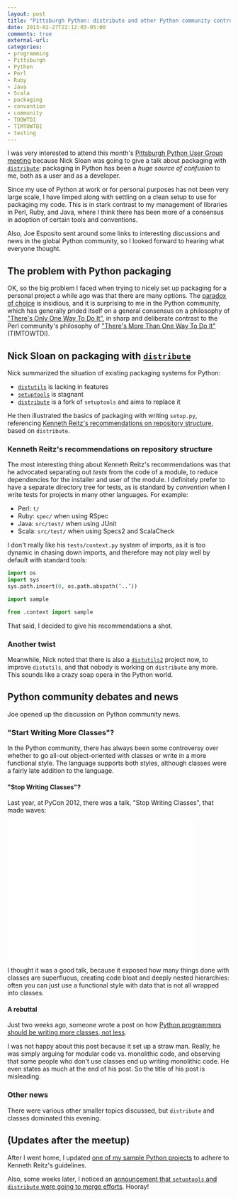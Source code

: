 ```yaml
---
layout: post
title: "Pittsburgh Python: distribute and other Python community controversies"
date: 2013-02-27T22:12:03-05:00
comments: true
external-url: 
categories: 
- programming
- Pittsburgh
- Python
- Perl
- Ruby
- Java
- Scala
- packaging
- convention
- community
- TOOWTDI
- TIMTOWTDI
- testing
---
```

I was very interested to attend this month's [Pittsburgh Python User Group](http://www.meetup.com/pghpython/) [meeting](http://www.meetup.com/pghpython/events/95504432/) because Nick Sloan was going to give a talk about packaging with [`distribute`](http://pythonhosted.org/distribute/): packaging in Python has been a *huge source of confusion* to me, both as a user and as a developer.

Since my use of Python at work or for personal purposes has not been very large scale, I have limped along with settling on a clean setup to use for packaging my code. This is in stark contrast to my management of libraries in Perl, Ruby, and Java, where I think there has been more of a consensus in adoption of certain tools and conventions.

Also, Joe Esposito sent around some links to interesting discussions and news in the global Python community, so I looked forward to hearing what everyone thought.

<!--more-->

## The problem with Python packaging

OK, so the big problem I faced when trying to nicely set up packaging for a personal project a while ago was that there are many options. The [paradox of choice](http://en.wikipedia.org/wiki/The_Paradox_of_Choice:_Why_More_Is_Less) is insidious, and it is surprising to me in the Python community, which has generally prided itself on a general consensus on a philosophy of ["There's Only One Way To Do It"](http://wiki.python.org/moin/TOOWTDI), in sharp and deliberate contrast to the Perl community's philosophy of ["There's More Than One Way To Do It"](http://en.wikipedia.org/wiki/There's_more_than_one_way_to_do_it) (TIMTOWTDI).

## Nick Sloan on packaging with [`distribute`](http://pythonhosted.org/distribute/)

Nick summarized the situation of existing packaging systems for Python:

- [`distutils`](http://docs.python.org/2/distutils/) is lacking in features
- [`setuptools`](https://pythonhosted.org/setuptools/index.html) is stagnant
- [`distribute`](http://pythonhosted.org/distribute/) is a fork of `setuptools` and aims to replace it

He then illustrated the basics of packaging with writing `setup.py`, referencing [Kenneth Reitz's recommendations on repository structure](https://medium.com/kr-projects/b8388ba7c1a), based on `distribute`.

### Kenneth Reitz's recommendations on repository structure

The most interesting thing about Kenneth Reitz's recommendations was that he advocated separating out *tests* from the code of a module, to reduce dependencies for the installer and user of the module. I definitely prefer to have a separate directory tree for tests, as is standard by *convention* when I write tests for projects in many other languages. For example:

- Perl: `t/`
- Ruby: `spec/` when using RSpec
- Java: `src/test/` when using JUnit
- Scala: `src/test/` when using Specs2 and ScalaCheck

I don't really like his `tests/context.py` system of imports, as it is too dynamic in chasing down imports, and therefore may not play well by default with standard tools:

``` python
import os
import sys
sys.path.insert(0, os.path.abspath(‘..’))

import sample
```

``` python
from .context import sample
```

That said, I decided to give his recommendations a shot.

### Another twist

Meanwhile, Nick noted that there is also a [`distutils2`](http://pythonhosted.org/Distutils2/) project now, to improve `distutils`, and that nobody is working on `distribute` any more. This sounds like a crazy soap opera in the Python world.

## Python community debates and news

Joe opened up the discussion on Python community news.

### "Start Writing More Classes"?

In the Python community, there has always been some controversy over whether to go all-out object-oriented with classes or write in a more functional style. The language supports both styles, although classes were a fairly late addition to the language.

#### "Stop Writing Classes"?
Last year, at PyCon 2012, there was a talk, "Stop Writing Classes", that made waves:

<iframe width="420" height="315" src="//www.youtube.com/embed/o9pEzgHorH0" frameborder="0" allowfullscreen></iframe>

I thought it was a good talk, because it exposed how many things done with classes are superfluous, creating code bloat and deeply nested hierarchies: often you can just use a functional style with data that is not all wrapped into classes.

#### A rebuttal

Just two weeks ago, someone wrote a post on how [Python programmers should be writing more classes, not less](http://lucumr.pocoo.org/2013/2/13/moar-classes/).

I was not happy about this post because it set up a straw man. Really, he was simply arguing for modular code vs. monolithic code, and observing that some people who don't use classes end up writing monolithic code. He even states as much at the end of his post. So the title of his post is misleading.

### Other news

There were various other smaller topics discussed, but `distribute` and classes dominated this evening.

## (Updates after the meetup)

After I went home, I updated [one of my sample Python projects](https://github.com/FranklinChen/project-euler-python) to adhere to Kenneth Reitz's guidelines.

Also, some weeks later, I noticed an [announcement that `setuptools` and `distribute` were going to merge efforts](http://mail.python.org/pipermail/distutils-sig/2013-March/020126.html). Hooray!
